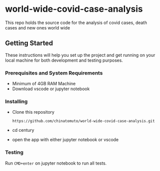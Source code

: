 # world-wide-covid-case-analysis
This repo holds the source code for the analysis of covid cases, death cases and new ones world wide

## Getting Started
These instructions will help you set up the project and get running on your local machine for both development and testing purposes.

### Prerequisites and System Requirements
- Minimum of 4GB RAM Machine
- Download vscode or jupyter notebook

### Installing

  - Clone this repository

      `https://github.com/chinatomuto/world-wide-covid-case-analysis.git`
  - cd century
  - open the app with either jupyter notebook or vscode

### Testing

Run `CMD+enter` on jupyter notebook to run all tests. 
